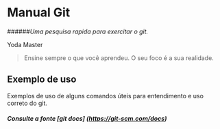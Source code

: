 # Manual Git #
######_Uma pesquisa rapida para exercitar o git._

Yoda Master
> Ensine sempre o que você aprendeu.
> O seu foco é a sua realidade.

## Exemplo de uso
Exemplos de uso de alguns comandos úteis para entendimento e uso correto do git.
##### Consulte a fonte [git docs] (https://git-scm.com/docs)

